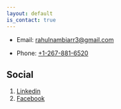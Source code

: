 ```yaml
---
layout: default
is_contact: true
---
```


* Email: [rahulnambiarr3@gmail.com](mailto:rahulnambiarr3@gmail.com)

* Phone: [+1-267-881-6520](tel:+12678816520)



## Social

1. [Linkedin](https://www.linkedin.com/in/rahul-nambiar27/)
2. [Facebook](https://www.facebook.com/rahul.nambiar27)
